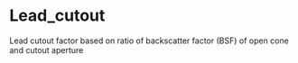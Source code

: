 # Lead_cutout
Lead cutout factor based on ratio of backscatter factor (BSF) of open cone and cutout aperture
